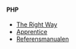 #### PHP

- [The Right Way](https://phptherightway.com/)
- [Apprentice](https://phpapprentice.com/)
- [Referensmanualen](https://www.php.net/manual/en/index.php)
